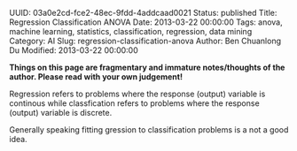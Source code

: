 UUID: 03a0e2cd-fce2-48ec-9fdd-4addcaad0021
Status: published
Title: Regression Classification ANOVA
Date: 2013-03-22 00:00:00
Tags: anova, machine learning, statistics, classification, regression, data mining
Category: AI
Slug: regression-classification-anova
Author: Ben Chuanlong Du
Modified: 2013-03-22 00:00:00

**Things on this page are fragmentary and immature notes/thoughts of the author. Please read with your own judgement!**
 
Regression refers to problems where the response (output) variable is continous
while classfication refers to problems where the response (output) variable is discrete.

Generally speaking fitting gression to classification problems is a not a good idea. 
